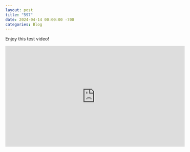 ```yaml
---
layout: post
title: "597"
date: 2024-04-14 00:00:00 -700
categories: Blog
---
```


Enjoy this test video!
<iframe width="560" height="315"
src="https://www.youtube.com/embed/WpFaYfocesU" 
frameborder="0" 
allow="accelerometer; autoplay; encrypted-media; gyroscope; picture-in-picture" 
allowfullscreen></iframe>
        